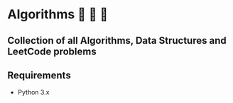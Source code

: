 # Algorithms 🌟 🌟 🌟

## Collection of all Algorithms, Data Structures and LeetCode problems

## Requirements

- Python 3.x
